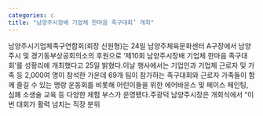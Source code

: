 ```yaml
---
categories: c
title: "남양주시장배 기업체 한마음 족구대회’ 개최"
---
```

남양주시기업체족구연합회(회장 신원형)는 24일 남양주체육문화센터 A구장에서 남양주시 및 경기동부상공회의소의 후원으로 ‘제10회 남양주시장배 기업체 한마음 족구대회’를 성황리에 개최했다고 25일 밝혔다.이날 행사에서는 기업인과 기업체 근로자 및 가족 등 2,000여 명이 참석한 가운데 69개 팀이 참가하는 족구대회와 근로자 가족들이 함께 즐길 수 있는 명랑 운동회를 비롯해 어린이들을 위한 에어바운스 및 페이스 페인팅, 심폐 소생술 교육 등 다양한 체험 부스가 운영됐다.주광덕 남양주시장은 개회식에서 “이번 대회가 활력 넘치는 직장 분위
